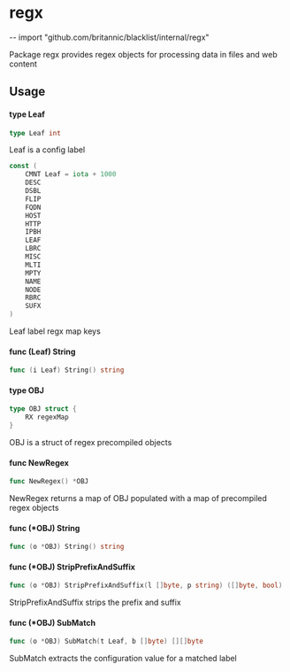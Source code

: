 # regx
--
    import "github.com/britannic/blacklist/internal/regx"

Package regx provides regex objects for processing data in files and web content

## Usage

#### type Leaf

```go
type Leaf int
```

Leaf is a config label

```go
const (
	CMNT Leaf = iota + 1000
	DESC
	DSBL
	FLIP
	FQDN
	HOST
	HTTP
	IPBH
	LEAF
	LBRC
	MISC
	MLTI
	MPTY
	NAME
	NODE
	RBRC
	SUFX
)
```
Leaf label regx map keys

#### func (Leaf) String

```go
func (i Leaf) String() string
```

#### type OBJ

```go
type OBJ struct {
	RX regexMap
}
```

OBJ is a struct of regex precompiled objects

#### func  NewRegex

```go
func NewRegex() *OBJ
```
NewRegex returns a map of OBJ populated with a map of precompiled regex objects

#### func (*OBJ) String

```go
func (o *OBJ) String() string
```

#### func (*OBJ) StripPrefixAndSuffix

```go
func (o *OBJ) StripPrefixAndSuffix(l []byte, p string) ([]byte, bool)
```
StripPrefixAndSuffix strips the prefix and suffix

#### func (*OBJ) SubMatch

```go
func (o *OBJ) SubMatch(t Leaf, b []byte) [][]byte
```
SubMatch extracts the configuration value for a matched label
